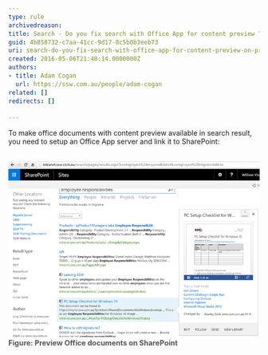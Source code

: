 ```yaml
---
type: rule
archivedreason: 
title: Search - Do you fix search with Office App for content preview ? (on premise only)
guid: 4b858732-c7aa-41cc-9d17-8c5b0b3eeb73
uri: search-do-you-fix-search-with-office-app-for-content-preview-on-premise-only
created: 2016-05-06T21:48:14.0000000Z
authors:
- title: Adam Cogan
  url: https://ssw.com.au/people/adam-cogan
related: []
redirects: []

---
```



​​​​​To make office documents with content​ preview available in search result, you need to setup an Office App server and link it to SharePoint:
<br><excerpt class='endintro'></excerpt><br>
<dl class="image"><dt>​<img src="preview-sharepoint.png" alt="preview-sharepoint.png" />​<span style="color:#555555;font-size:0.9rem;font-weight:bold;line-height:16px;">​Figure: Preview Office documents on SharePoint</span></dt></dl>


